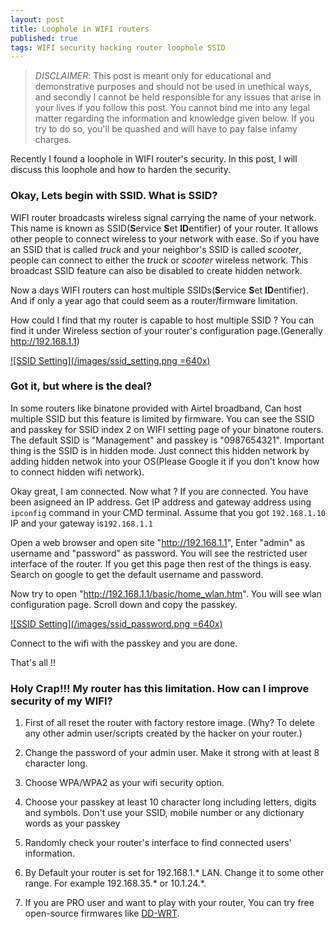 ```yaml
---
layout: post
title: Loophole in WIFI routers
published: true
tags: WIFI security hacking router loophole SSID
---
```


>*DISCLAIMER*: This post is meant only for educational and demonstrative purposes
>and should not be used in unethical ways, and secondly I cannot be held responsible
>for any issues that arise in your lives if you follow this post. You cannot
>bind me into any legal matter regarding the information and knowledge given below.
>If you try to do so, you'll be quashed and will have to pay false infamy charges.

Recently I found a loophole in WIFI router's security. In this post, I will discuss this loophole and how to harden the security.

### Okay, Lets begin with SSID. What is SSID?

WIFI router broadcasts  wireless signal carrying the name of your network. This
name is known as SSID(**S**ervice **S**et **ID**entifier) of your router. It
allows other people to connect wireless to your network with ease. So if you
have an SSID that is called _truck_ and your neighbor's SSID is called _scooter_,
people can connect to either the _truck_ or _scooter_ wireless network. This
broadcast SSID feature can also be disabled to create hidden network.

Now a days WIFI routers can host multiple SSIDs(**S**ervice **S**et **ID**entifier).
And if only a year ago that could seem as a router/firmware limitation.

How could I find that my router is capable to host multiple SSID ?
You can find it under Wireless section of your router's configuration page.(Generally http://192.168.1.1)

[![SSID Setting](/images/ssid_setting.png =640x)](/images/ssid_setting.png)

### Got it, but where is the deal?
In some routers like binatone provided with Airtel broadband, Can host multiple
SSID but this feature is limited by firmware. You can see the SSID and passkey
for SSID index 2 on WIFI setting page of your binatone routers. The default SSID
is "Management" and passkey is "0987654321". Important thing is the SSID is in
hidden mode. Just connect this hidden network by adding hidden netwok into your
OS(Please Google it if you don't know how to connect hidden wifi network).

Okay great, I am connected. Now what ?
If you are connected. You have been asigneed an IP address. Get IP address and gateway
address using `ipconfig` command in your CMD terminal. Assume that  you got `192.168.1.10` IP
and your gateway is`192.168.1.1`

Open a web browser and open site "http://192.168.1.1", Enter "admin" as username and
"password" as password. You will see the restricted user interface of the router. If you
get this page then rest of the things is easy. Search on google to get the default username and password.

Now try to open "http://192.168.1.1/basic/home_wlan.htm". You will see wlan configuration
page. Scroll down and copy the passkey.

[![SSID Setting](/images/ssid_password.png =640x)](/images/ssid_password.png)

Connect to the wifi with the passkey and you are done.

That's all !!

### Holy Crap!!! My router has this limitation. How can I improve security of my WIFI?

1. First of all reset the router with factory restore image.
   (Why? To delete any other admin user/scripts created by the hacker on your router.)

2. Change the password of your admin user. Make it strong with at least 8 character long.

3. Choose WPA/WPA2 as your wifi security option.

4. Choose your passkey at least 10 character long including letters, digits and symbols. Don't use your SSID, mobile number or any dictionary words as your passkey

5. Randomly check your router's interface to find connected users' information.

6. By Default your router is set for 192.168.1.* LAN. Change it to some other range. For example 192.168.35.* or 10.1.24.*.

7. If you are PRO user and want to play with your router, You can try free open-source firmwares like [DD-WRT](http://www.dd-wrt.com).
